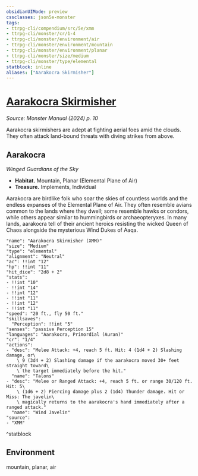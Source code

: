 ```yaml
---
obsidianUIMode: preview
cssclasses: json5e-monster
tags:
- ttrpg-cli/compendium/src/5e/xmm
- ttrpg-cli/monster/cr/1-4
- ttrpg-cli/monster/environment/air
- ttrpg-cli/monster/environment/mountain
- ttrpg-cli/monster/environment/planar
- ttrpg-cli/monster/size/medium
- ttrpg-cli/monster/type/elemental
statblock: inline
aliases: ["Aarakocra Skirmisher"]
---
```

# [Aarakocra Skirmisher](3-Compendium\bestiary\elemental/aarakocra-skirmisher-xmm.md)
*Source: Monster Manual (2024) p. 10*  

Aarakocra skirmishers are adept at fighting aerial foes amid the clouds. They often attack land-bound threats with diving strikes from above.

## Aarakocra

*Winged Guardians of the Sky*

- **Habitat.** Mountain, Planar (Elemental Plane of Air)  
- **Treasure.** Implements, Individual  

Aarakocra are birdlike folk who soar the skies of countless worlds and the endless expanses of the Elemental Plane of Air. They often resemble avians common to the lands where they dwell; some resemble hawks or condors, while others appear similar to hummingbirds or archaeopteryxes. In many lands, aarakocra tell of their ancient heroics resisting the wicked Queen of Chaos alongside the mysterious Wind Dukes of Aaqa.

```statblock
"name": "Aarakocra Skirmisher (XMM)"
"size": "Medium"
"type": "elemental"
"alignment": "Neutral"
"ac": !!int "12"
"hp": !!int "11"
"hit_dice": "2d8 + 2"
"stats":
- !!int "10"
- !!int "14"
- !!int "12"
- !!int "11"
- !!int "12"
- !!int "11"
"speed": "20 ft., fly 50 ft."
"skillsaves":
  "Perception": !!int "5"
"senses": "passive Perception 15"
"languages": "Aarakocra, Primordial (Auran)"
"cr": "1/4"
"actions":
- "desc": "Melee Attack: +4, reach 5 ft. Hit: 4 (1d4 + 2) Slashing damage, or\
    \ 9 (3d4 + 2) Slashing damage if the aarakocra moved 30+ feet straight toward\
    \ the target immediately before the hit."
  "name": "Talons"
- "desc": "Melee or Ranged Attack: +4, reach 5 ft. or range 30/120 ft. Hit: 5\
    \ (1d6 + 2) Piercing damage plus 2 (1d4) Thunder damage. Hit or Miss: The javelin\
    \ magically returns to the aarakocra's hand immediately after a ranged attack."
  "name": "Wind Javelin"
"source":
- "XMM"
```
^statblock

## Environment

mountain, planar, air